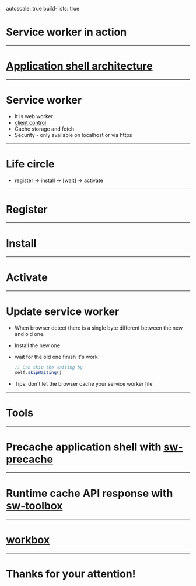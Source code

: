 autoscale: true
build-lists: true

# Service worker in action

---

# [Application shell architecture](https://developers.google.com/web/fundamentals/architecture/app-shell)

---

# Service worker

* It is web worker
* [client control](https://developers.google.com/web/fundamentals/primers/service-workers/lifecycle#scope_and_control)
* Cache storage and fetch
* Security - only available on localhost or via https

---

# Life circle

* register -> install -> [wait] -> activate

---

# Register

---

# Install

---

# Activate

---

# Update service worker

* When browser detect there is a single byte different between the new and old one.
* Install the new one
* wait for the old one finish it's work
  
  ```js
  // Can skip the waiting by 
  self.skipWaiting()
  ```

* Tips: don't let the browser cache your service worker file

---

# Tools

---

# Precache application shell with [sw-precache](https://github.com/GoogleChromeLabs/sw-precache)

---

# Runtime cache API response with [sw-toolbox](https://github.com/GoogleChromeLabs/sw-toolbox)

---

# [workbox](https://developers.google.com/web/tools/workbox/)

---

# Thanks for your attention!
